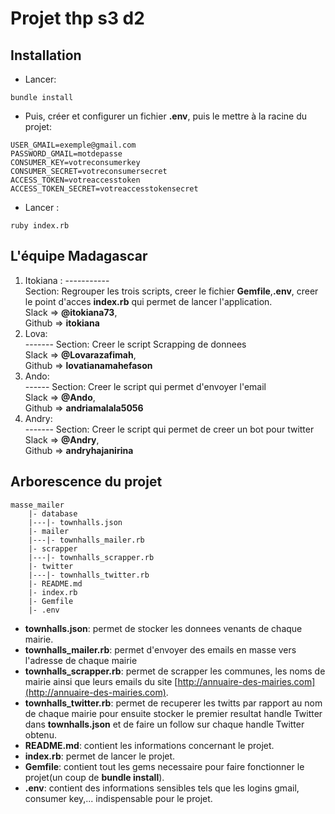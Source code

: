# Projet thp s3 d2
## Installation
- Lancer:
```shell
bundle install
```
- Puis, créer et configurer un fichier **.env**, puis le mettre à la racine du projet:
```shell
USER_GMAIL=exemple@gmail.com
PASSWORD_GMAIL=motdepasse
CONSUMER_KEY=votreconsumerkey
CONSUMER_SECRET=votreconsumersecret
ACCESS_TOKEN=votreaccesstoken
ACCESS_TOKEN_SECRET=votreaccesstokensecret
```
- Lancer :
```shell
ruby index.rb
```
## L'équipe Madagascar
1.   Itokiana :
    -----------         
    Section: Regrouper les trois scripts, creer le fichier **Gemfile**,**.env**, creer le point d'acces **index.rb** qui permet de lancer l'application.            
    Slack => **@itokiana73**,           
    Github => **itokiana**
2.   Lova:           
    -------
    Section: Creer le script Scrapping de donnees           
    Slack => **@Lovarazafimah**,             
    Github => **lovatianamahefason**
2.   Ando:           
    ------
    Section: Creer le script qui permet d'envoyer l'email               
    Slack => **@Ando**,              
    Github => **andriamalala5056**
2.   Andry:              
    -------
    Section: Creer le script qui permet de creer un bot pour twitter             
    Slack => **@Andry**,                 
    Github => **andryhajanirina**

## Arborescence du projet
```shell
masse_mailer
    |- database
    |---|- townhalls.json
    |- mailer
    |---|- townhalls_mailer.rb
    |- scrapper
    |---|- townhalls_scrapper.rb
    |- twitter
    |---|- townhalls_twitter.rb
    |- README.md
    |- index.rb
    |- Gemfile
    |- .env
```
- **townhalls.json**: permet de stocker les donnees venants de chaque mairie.
- **townhalls_mailer.rb**: permet d'envoyer des emails en masse vers l'adresse de chaque mairie
- **townhalls_scrapper.rb**: permet de scrapper les communes, les noms de mairie ainsi que leurs emails du site [http://annuaire-des-mairies.com](http://annuaire-des-mairies.com).
- **townhalls_twitter.rb**: permet de recuperer les twitts par rapport au nom de chaque mairie pour ensuite stocker le premier resultat handle Twitter dans **townhalls.json** et de faire un follow sur chaque handle Twitter obtenu.
- **README.md**: contient les informations concernant le projet.
- **index.rb**: permet de lancer le projet.
- **Gemfile**: contient tout les gems necessaire pour faire fonctionner le projet(un coup de **bundle install**).
- **.env**: contient des informations sensibles tels que les logins gmail, consumer key,... indispensable pour le projet.
